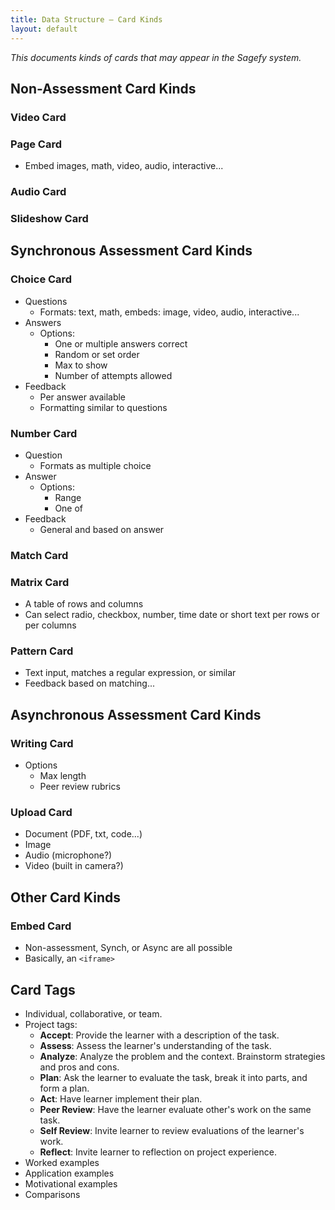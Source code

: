 ```yaml
---
title: Data Structure – Card Kinds
layout: default
---
```


_This documents kinds of cards that may appear in the Sagefy system._

Non-Assessment Card Kinds
-------------------------

### Video Card

### Page Card

- Embed images, math, video, audio, interactive...

### Audio Card

### Slideshow Card

Synchronous Assessment Card Kinds
---------------------------------

### Choice Card

- Questions
    - Formats: text, math, embeds: image, video, audio, interactive...
- Answers
    - Options:
        - One or multiple answers correct
        - Random or set order
        - Max to show
        - Number of attempts allowed
- Feedback
    - Per answer available
    - Formatting similar to questions

### Number Card

- Question
    - Formats as multiple choice
- Answer
    - Options:
        - Range
        - One of
- Feedback
    - General and based on answer

### Match Card

### Matrix Card

- A table of rows and columns
- Can select radio, checkbox, number, time date or short text per rows or per columns

### Pattern Card

- Text input, matches a regular expression, or similar
- Feedback based on matching...

Asynchronous Assessment Card Kinds
----------------------------------

### Writing Card

- Options
    - Max length
    - Peer review rubrics

### Upload Card

- Document (PDF, txt, code...)
- Image
- Audio (microphone?)
- Video (built in camera?)

Other Card Kinds
----------------

### Embed Card

- Non-assessment, Synch, or Async are all possible
- Basically, an `<iframe>`

Card Tags
---------

- Individual, collaborative, or team.
- Project tags:
    - **Accept**: Provide the learner with a description of the task.
    - **Assess**: Assess the learner's understanding of the task.
    - **Analyze**: Analyze the problem and the context. Brainstorm strategies and pros and cons.
    - **Plan**: Ask the learner to evaluate the task, break it into parts, and form a plan.
    - **Act**: Have learner implement their plan.
    - **Peer Review**: Have the learner evaluate other's work on the same task.
    - **Self Review**: Invite learner to review evaluations of the learner's work.
    - **Reflect**: Invite learner to reflection on project experience.
- Worked examples
- Application examples
- Motivational examples
- Comparisons
